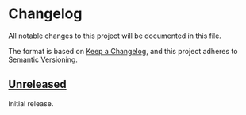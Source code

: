 # Changelog

All notable changes to this project will be documented in this file.

The format is based on [Keep a Changelog](https://keepachangelog.com/en/1.1.0/),
and this project adheres to [Semantic Versioning](https://semver.org/spec/v2.0.0.html).

## [Unreleased]

Initial release.

[Unreleased]: https://github.com/olivierlacan/keep-a-changelog/compare/v1.0.0...HEAD
[1.0.0]: https://github.com/newAM/update-lockfile/releases/tag/v1.0.0
